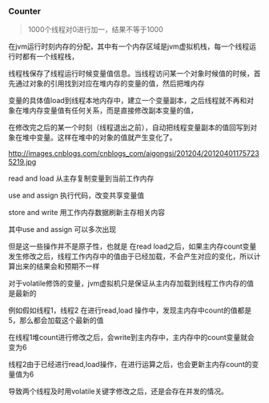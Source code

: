 ### Counter

> 1000个线程对0进行加一，结果不等于1000

在jvm运行时刻内存的分配，其中有一个内存区域是jvm虚拟机栈，每一个线程运行时都有一个线程栈，

线程栈保存了线程运行时候变量值信息。当线程访问某一个对象时候值的时候，首先通过对象的引用找到对应在堆内存的变量的值，然后把堆内存

变量的具体值load到线程本地内存中，建立一个变量副本，之后线程就不再和对象在堆内存变量值有任何关系，而是直接修改副本变量的值，

在修改完之后的某一个时刻（线程退出之前），自动把线程变量副本的值回写到对象在堆中变量。这样在堆中的对象的值就产生变化了。

http://images.cnblogs.com/cnblogs_com/aigongsi/201204/201204011757235219.jpg

read and load 从主存复制变量到当前工作内存

use and assign  执行代码，改变共享变量值 

store and write 用工作内存数据刷新主存相关内容

其中use and assign 可以多次出现

但是这一些操作并不是原子性，也就是 在read load之后，如果主内存count变量发生修改之后，线程工作内存中的值由于已经加载，不会产生对应的变化，所以计算出来的结果会和预期不一样

对于volatile修饰的变量，jvm虚拟机只是保证从主内存加载到线程工作内存的值是最新的

例如假如线程1，线程2 在进行read,load 操作中，发现主内存中count的值都是5，那么都会加载这个最新的值

在线程1堆count进行修改之后，会write到主内存中，主内存中的count变量就会变为6

线程2由于已经进行read,load操作，在进行运算之后，也会更新主内存count的变量值为6

导致两个线程及时用volatile关键字修改之后，还是会存在并发的情况。